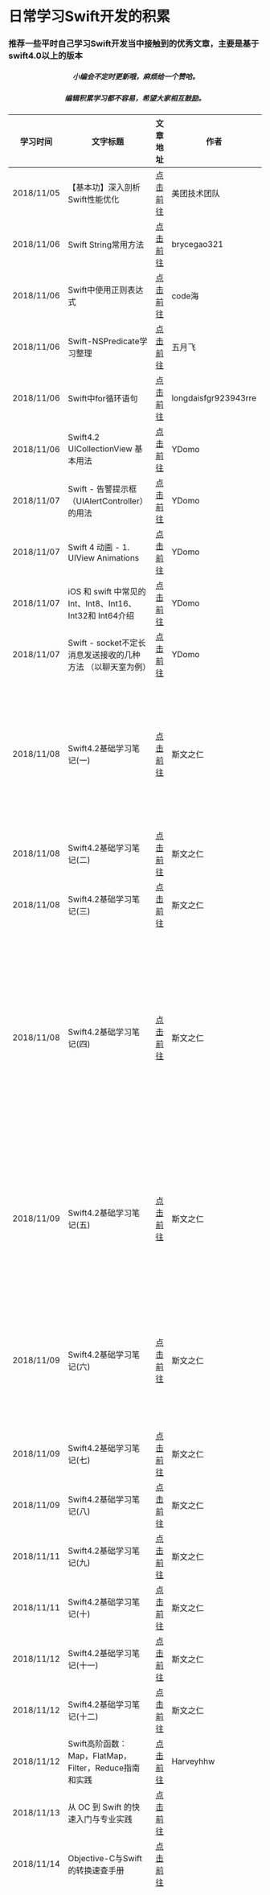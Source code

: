 #  日常学习Swift开发的积累
###  推荐一些平时自己学习Swift开发当中接触到的优秀文章，主要是基于swift4.0以上的版本

#####  <div align=center> 小编会不定时更新哦，麻烦给一个赞哈。</div>
#####  <div align=center> 编辑积累学习都不容易，希望大家相互鼓励。</div>


| 学习时间 | 文字标题 | 文章地址 | 作者 | 知识点 | 知识点内容 |
| --- | --- | --- | --- | --- |--- |
| 2018/11/05 | 【基本功】深入剖析Swift性能优化 | [点击前往](https://juejin.im/post/5bdbdc876fb9a049f36186c3) | 美团技术团队 | 性能 | |
|2018/11/06|Swift String常用方法|[点击前往](https://blog.csdn.net/brycegao321/article/details/78722368)| brycegao321 | 基础知识| |
|2018/11/06|Swift中使用正则表达式|[点击前往](https://blog.csdn.net/qq_14920635/article/details/77689830)| code海 | 基础知识| |
|2018/11/06|Swift-NSPredicate学习整理|[点击前往](https://www.jianshu.com/p/bfdacbdf37a7)| 五月飞 | 基础知识| |
|2018/11/06|Swift中for循环语句|[点击前往](https://blog.csdn.net/sinat_20037505/article/details/53636749)| longdaisfgr923943rre | 基础知识| |
|2018/11/06|Swift4.2 UICollectionView 基本用法|[点击前往](https://www.jianshu.com/p/bee800b9aac8)| YDomo | 基础知识| |
|2018/11/07|Swift - 告警提示框（UIAlertController）的用法|[点击前往](https://blog.csdn.net/heye644171300/article/details/78407143)| YDomo | 基础知识| |
|2018/11/07|Swift 4 动画 - 1. UIView Animations|[点击前往](https://www.jianshu.com/p/71f2fa270b9c)| YDomo | 基础知识| |
|2018/11/07|iOS 和 swift 中常见的 Int、Int8、Int16、Int32和 Int64介绍|[点击前往](https://blog.csdn.net/dearhoneybee/article/details/51212948)| YDomo | 基础知识| |
|2018/11/07|Swift - socket不定长消息发送接收的几种方法 （以聊天室为例）|[点击前往](http://www.hangge.com/blog/cache/detail_1335.html)| YDomo | 网络请求| |
|2018/11/08|Swift4.2基础学习笔记(一)|[点击前往](https://www.jianshu.com/p/bfa6db55da78)| 斯文之仁 | 基础知识| 常量和变量<br><br>类型安全和类型推断<br><br>数值型字面量<br><br>整数转换<br><br>类型别名<br><br>布尔值<br><br>元组|
|2018/11/08|Swift4.2基础学习笔记(二)|[点击前往](https://www.jianshu.com/p/cea0f64472b5)| 斯文之仁 | 基础知识| |
|2018/11/08|Swift4.2基础学习笔记(三)|[点击前往](https://www.jianshu.com/p/7f9e5109f1a8)| 斯文之仁 | 基础知识| |
|2018/11/08|Swift4.2基础学习笔记(四)|[点击前往](https://www.jianshu.com/p/4498f124c1a1)| 斯文之仁 | 基础知识| 赋值运算符<br><br>算数运算符<br><br>余数运算符<br><br>一元加号/减号运算符<br><br>组合赋值符号<br><br>比较运算符<br><br>三元条件运算符<br><br>合并空值运算符<br><br>区间运算符<br><br>逻辑运算符|
|2018/11/09|Swift4.2基础学习笔记(五)|[点击前往](https://www.jianshu.com/p/7f4ef24f6c94)| 斯文之仁 | 基础知识| 字符串字面量<br><br>初始化一个空字符串<br><br>字符串可变性<br><br>字符串是值类型<br><br>操作字符<br><br>链接字符串和字符<br><br>字符串插值|
|2018/11/09|Swift4.2基础学习笔记(六)|[点击前往](https://www.jianshu.com/p/a4d7a752729a)| 斯文之仁 | 基础知识| Unicode<br><br>字符串字面量中的特殊字符<br><br>扩展字形集群<br><br>字符统计<br><br>访问和修改字符串<br><br>字符串的Unicode表示法|
|2018/11/09|Swift4.2基础学习笔记(七)|[点击前往](https://www.jianshu.com/p/81bc5bf60aed)| 斯文之仁 | 基础知识 | 数组<br>合集<br>字典 |
|2018/11/09|Swift4.2基础学习笔记(八)|[点击前往](https://www.jianshu.com/p/c6f3f77514a5)| 斯文之仁 | 基础知识 | 控制流<br>条件语句<br>控制转移语句 |
|2018/11/11|Swift4.2基础学习笔记(九)|[点击前往](https://www.jianshu.com/p/ff93d39b6365)| 斯文之仁 | 基础知识 | 函数 |
|2018/11/11|Swift4.2基础学习笔记(十)|[点击前往](https://www.jianshu.com/p/c15094ab2ff8)| 斯文之仁 | 基础知识 | 闭包表达式 |
|2018/11/12|Swift4.2基础学习笔记(十一)|[点击前往](https://www.jianshu.com/p/aba0930ea32c)| 斯文之仁 | 基础知识 | 枚举 |
|2018/11/12|Swift4.2基础学习笔记(十二)|[点击前往](https://www.jianshu.com/p/d307b382a63f)| 斯文之仁 | 基础知识 | 类和结构体 |
|2018/11/12|Swift高阶函数：Map，FlatMap，Filter，Reduce指南和实践|[点击前往](https://www.jianshu.com/p/d6d697706e78)| Harveyhhw | 函数 | Swift是支持一门函数式编程的语言，拥有Map，FlatMap,Filter,Reduce针对集合类型的操作。 |
|2018/11/13|从 OC 到 Swift 的快速入门与专业实践|[点击前往](https://www.jianshu.com/p/dcf208268caf)||基础知识| 介绍与 OC 有明显区别的地方，不会介绍 OC 中没有的，比如元组 |
|2018/11/14| Objective-C与Swift的转换速查手册 |[点击前往](https://www.jianshu.com/p/e75e665779c3)||基础知识| 主要给大家介绍了关于Objective-C和Swift的转换速查手册的相关资料 |
|2018/11/15| Swift-MVVM 简单演练(一) |[点击前往](https://juejin.im/post/5972d59d51882578fe4fe7d4)||项目框架|自定义NavgationBar<br><br>抽取便利构造函数<br><br>初步的下拉刷新/上拉加载的简单处理<br><br>未登录逻辑的处理<br><br>苹果原生布局NSLayoutConstraint<br><br>如何用VFL布局(VisualFormatLanguage)<br><br>模拟网络加载应用程序的一些配置tabBar的标题和图片样式<br><br>简单的网络工具单例的封装<br><br>隔离项目中的网络请求方法<br><br>初步的视图模型的体验<br><br>以及一些遇到的语法问题的简单探究|
|2018/11/21|Swift 4 动画 - 1. UIView Animations|[点击前往](https://www.jianshu.com/p/71f2fa270b9c)||动画|iOS 中实现动画有好几种方式，UIView 无疑是最简单的一种，但是所有的动画归根结底还是 layer 层的动画。|
|2018/11/21|Swift 中的weak，unowned，Closure Capture List|[点击前往](http://www.cocoachina.com/ios/20181119/25500.html)||基础知识|
|2018/11/21|重写Swift中的set和get方法|[点击前往](https://blog.csdn.net/sinyui/article/details/78320418)||基础知识|set和get方法|
|2018/11/22|实用的可选项（Optional）扩展|[点击前往](https://juejin.im/post/5bf2627ee51d45686a68a245)||基础知识|（需要学习）|
|2018/11/26|Swift4.0 通知的使用|[点击前往](https://www.jianshu.com/p/be952ec2bdfc)||基础知识|通知|
|2018/11/26|Swift 中 Substring 与 String|[点击前往](https://www.jianshu.com/p/ff8c099d23b1)||基础知识|字符串|
|2018/11/27|中文版 Apple 官方 Swift 教程《The Swift Programming Language》|[点击前往](https://github.com/numbbbbb/the-swift-programming-language-in-chinese)||基础知识|🌟|
|2018/12/04|swift 4 设置Label的内边距,亲测有效|[点击前往](https://www.jianshu.com/p/702cba22f078)|小曼Study|基础知识||
|2018/12/05|教你如何自定义AlertView|[点击前往](https://juejin.im/post/5bfd0721e51d4524d9251198)|Dwyane_Coding|基础知识||
|2018/12/05|来自Linkedin的Swift编程风格指南|[点击前往](https://juejin.im/post/5bfd0721e51d4524d9251198)|王下邀月熊_Chevalier的Github|代码风格||
|2018/12/06|Swift4 range与NSRange互转,字符串查找|[点击前往](https://www.jianshu.com/p/b23f0ac70826)|船长_|基础知识||
|2018/12/11|swift4.0 UIPickerView的使用（省市区、日期、性别选择器）|[点击前往](https://www.jianshu.com/p/3112bc6b3133)|木犀花|UI控件||
|2018/12/11|Swift- 枚举中的rawValue和hashValue|[点击前往](https://blog.csdn.net/super_lee2013/article/details/47626427)|guisense|基础知识||
|2018/12/11|Swift 统一导入三方库|[点击前往](https://www.jianshu.com/p/8745eb11d152)|韦弦Zhy|小常识||
|2018/12/11|Swift 教程|[点击前往](http://www.runoob.com/swift/swift-tutorial.html)||基础知识|🌟<br><br>Swift 是一种支持多编程范式和编译式的开源编程语言,苹果于2014年WWDC（苹果开发者大会）发布，用于开发 iOS，OS X 和 watchOS 应用程序。<br><br>Swift 结合了 C 和 Objective-C 的优点并且不受 C 兼容性的限制。<br><br>Swift 在 Mac OS 和 iOS 平台可以和 Object-C 使用相同的运行环境。<br><br>2015年6月8日，苹果于WWDC 2015上宣布，Swift将开放源代码，包括编译器和标准库。|



<br>
<br>
<br>
<br>
<br>

# swift三方框架学习

| 学习时间 | 文字标题 | 文章地址 | 作者 | 知识点 | 知识点内容 |
| --- | --- | --- | --- | --- |--- |
|2018/12/09|Swift基于Alamofire的再次封装|[点击前往](https://www.jianshu.com/p/fd3672151539)|天明天|网络请求||
|2018/12/09|swift 4 Alamofire与SwiftJSON框架的使用|[点击前往](https://www.jianshu.com/p/33b9cb65d3f2)|牵手生活|网络请求||
|2018/12/09|Swift 网络请求 : Moya使用理解|[点击前往](https://www.jianshu.com/p/219b197a230a)|li_礼光|网络请求||
|2018/12/09|iOS 使用Moya网络请求|[点击前往](https://www.jianshu.com/p/38fbc22a1e2b)|Lewis海|网络请求||
|2018/12/09|Moya+Realm+RxSwift+SwiftyJSON优雅的网络请求方式(扩展离线缓存)|[点击前往](https://www.jianshu.com/p/f4b8f4c27069)| YxYYxY|网络请求||
|2018/12/09|Moya+ RxSwift+HandyJSON 优雅处理网络请求|[点击前往](https://blog.csdn.net/lvchenqiang_/article/details/79177444)| lv灬陈强|网络请求||
|2018/12/09|学习 Swift Moya（二）- Moya + SwiftyJSON + RxSwift|[点击前往](https://www.jianshu.com/p/aba7aed61afd)|jkyeo|网络请求||
|2018/12/10|超详细-swift Moya+handyJSON网络框架的搭建及封装|[点击前往](https://www.jianshu.com/p/adee88ddcd06)|liaoworkinn|网络请求||
|2018/12/10|了解 HandyJSON|[点击前往](https://www.jianshu.com/p/9ac8df866978?utm_campaign=maleskine&utm_content=note&utm_medium=seo_notes&utm_source=recommendation)|liaoworkinn|网络请求||
|2018/12/11|SwiftDate使用笔记（翻译）|[点击前往](https://www.jianshu.com/p/8745eb11d152)|周元素|三方框架||
|2018/12/11|Json转模型1--SwiftyJson|[点击前往](https://blog.csdn.net/keep_moving31038/article/details/78552697)| Keep_Moving31038|三方框架||
|2018/12/12|数据序列化框架在 Swift 日常开发中的应用|[点击前往](https://blog.yuhanle.com/2018/07/05/json-analysis-in-swift/)| Keep_Moving31038|三方框架||
|2018/12/17|巧用MJRefresh|[点击前往](https://www.jianshu.com/p/780d5db031a8)|langkee|三方框架||
|2018/12/17|swift kingfisher原理使用|[点击前往](https://blog.csdn.net/wokuaab_q/article/details/81663311)| 李绿箩|三方框架||
|2018/12/17|Kingfisher使用介绍|[点击前往](https://www.jianshu.com/p/d3090ea4836c)| 睡一个号角|三方框架||



<!--https://kemchenj.github.io/archives/-->
<!--https://onevcat.com-->
<!--http://swift.gg-->

